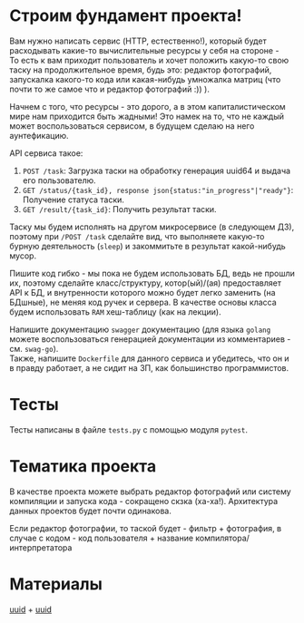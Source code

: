 # Строим фундамент проекта!

Вам нужно написать сервис (HTTP, естественно!), который будет расходывать какие-то вычислительные ресурсы у себя на стороне -  
То есть к вам приходит пользователь и хочет положить какую-то свою таску на продолжительное время, будь это: редактор фотографий, запускалка какого-то кода или какая-нибудь умножалка матриц (что почти то же самое что и редактор фотографий :)) ).  

Начнем с того, что ресурсы - это дорого, а в этом капиталистическом мире нам приходится быть жадными! Это намек на то, что не каждый 
может воспользоваться сервисом, в будущем сделаю на него аунтефикацию.

API сервиса такое: 

1. `POST /task`: Загрузка таски на обработку генерация uuid64 и выдача его пользователю.  
2. `GET /status/{task_id}, response json{status:"in_progress"|"ready"}`: Получение статуса таски.
3. `GET /result/{task_id}`: Получить результат таски.  

Таску мы будем исполнять на другом микросервисе (в следующем ДЗ), поэтому при `/POST /task` сделайте вид, что выполняете какую-то бурную деятельность (`sleep`) и закоммитьте в результат какой-нибудь мусор. 

Пишите код гибко - мы пока не будем использовать БД, ведь не прошли их, поэтому сделайте класс/структуру, котор(ый)/(ая)
предоставляет API к БД, и внутренности которого можно будет легко заменить (на БДшные), не меняя код ручек и сервера. 
В качестве основы класса будем использовать `RAM` хеш-таблицу (как на лекции).    

Напишите документацию `swagger` документацию (для языка `golang` можете воспользоваться генерацией документации из комментариев - см. `swag-go`).  
Также, напишите `Dockerfile` для данного сервиса и убедитесь, что он и в правду работает, а не сидит на ЗП, как большинство программистов.  

# Тесты

Тесты написаны в файле `tests.py` с помощью модуля `pytest`.

# Тематика проекта

В качестве проекта можете выбрать редактор фотографий или систему компиляции и запуска кода - сокращено скзка (ха-ха!). Архитектура данных проектов будет почти одинакова.  

Если редактор фотографии, то таской будет - фильтр + фотография, в случае с кодом - код пользователя + название компилятора/интерпретатора

# Материалы

[uuid](https://ru.wikipedia.org/wiki/UUID) + [uuid](https://stackoverflow.com/questions/15130321/is-there-a-method-to-generate-a-uuid-with-go-language)
